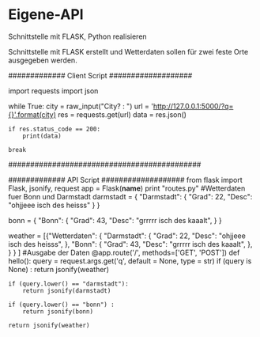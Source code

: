 # Eigene-API
Schnittstelle mit FLASK, Python realisieren

Schnittstelle mit FLASK erstellt und Wetterdaten sollen für zwei feste Orte ausgegeben werden.

############# Client Script ###################

import requests
import json

while True:
	city = raw_input("City? : ")
	url = 'http://127.0.0.1:5000/?q={}'.format(city)
	res = requests.get(url)
	data = res.json()

	if res.status_code == 200:
		print(data)

	break
  ############################################
  
  ############# API Script ###################
from flask import Flask, jsonify, request
app = Flask(__name__)
print "routes.py"
#Wetterdaten fuer Bonn und Darmstadt
darmstadt =    {
    "Darmstadt": {
        "Grad": 22,
        "Desc": "ohjjeee isch des heisss"
    }
}

bonn = {
    "Bonn": {
        "Grad": 43,
        "Desc": "grrrrr isch des kaaalt",
    }
}

weather = [{"Wetterdaten": {
    "Darmstadt": {
        "Grad": 22,
        "Desc": "ohjjeee isch des heisss",
           },
    "Bonn": {
        "Grad": 43,
        "Desc": "grrrrr isch des kaaalt",
    },
        }
}
]
#Ausgabe der Daten
@app.route('/', methods=['GET', 'POST'])
def hello():
    query = request.args.get('q', default = None, type = str)
    if (query is None) :
        return jsonify(weather)

    if (query.lower() == "darmstadt"):
        return jsonify(darmstadt)

    if (query.lower() == "bonn") :
        return jsonify(bonn)

    return jsonify(weather)
